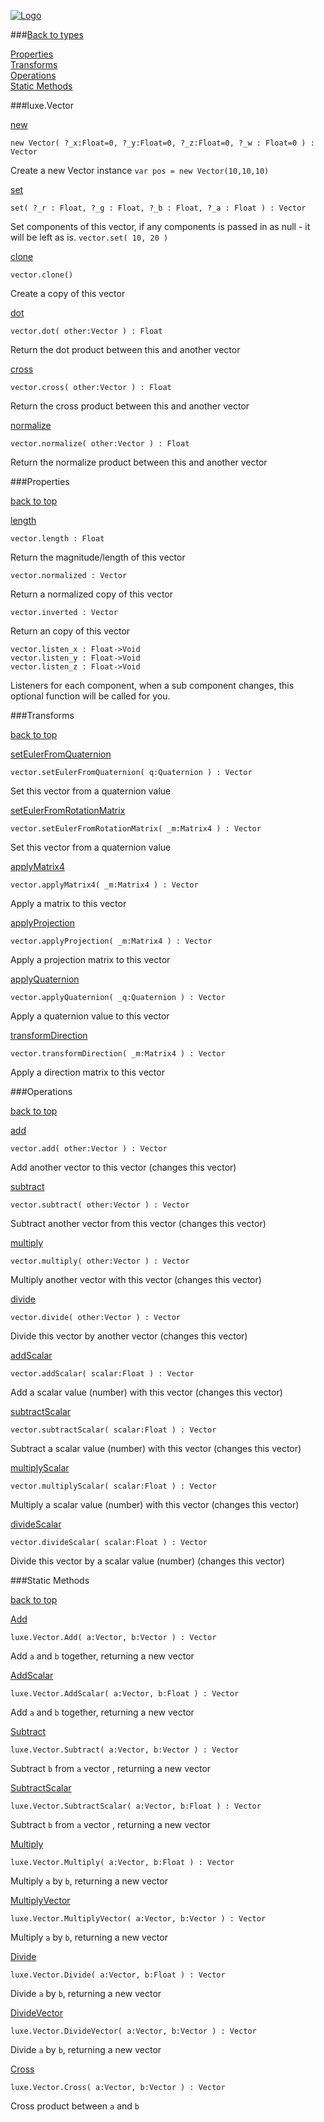 
[![Logo](http://luxeengine.com/images/logo.png)](index.html)

###[Back to types](types.html)

[Properties](#Properties)   
[Transforms](#Transforms)   
[Operations](#Operations)   
[Static Methods](#StaticMethods)   

###luxe.Vector

<a name="new" href="#new">new</a>

	new Vector( ?_x:Float=0, ?_y:Float=0, ?_z:Float=0, ?_w : Float=0 ) : Vector   
<span class="small_desc_flat"> Create a new Vector instance </span> `var pos = new Vector(10,10,10)`     


<a name="set" href="#set">set</a>

	set( ?_r : Float, ?_g : Float, ?_b : Float, ?_a : Float ) : Vector
<span class="small_desc_flat"> Set components of this vector, if any components is passed in as null - it will be left as is. </span> `vector.set( 10, 20 )`   

	

<a name="clone" href="#clone">clone</a>

	vector.clone() 
<span class="small_desc_flat"> Create a copy of this vector </span>      


<a name="dot" href="#dot">dot</a>

	vector.dot( other:Vector ) : Float 
<span class="small_desc_flat"> Return the dot product between this and another vector </span>      

<a name="cross" href="#cross">cross</a>

	vector.cross( other:Vector ) : Float 
<span class="small_desc_flat"> Return the cross product between this and another vector </span>     

<a name="normalize" href="#normalize">normalize</a>

	vector.normalize( other:Vector ) : Float 
<span class="small_desc_flat"> Return the normalize product between this and another vector </span>      

<a name="Properties" ></a>

###Properties

<a class="toplink" href="#top">back to top</a>

<a name="length" href="#length">length</a>

	vector.length : Float
<span class="small_desc_flat"> Return the magnitude/length of this vector </span> 

	vector.normalized : Vector
<span class="small_desc_flat"> Return a normalized copy of this vector </span> 

	vector.inverted : Vector
<span class="small_desc_flat"> Return an copy of this vector </span> 

	vector.listen_x : Float->Void
	vector.listen_y : Float->Void
	vector.listen_z : Float->Void
<span class="small_desc_flat"> Listeners for each component, when a sub component changes, this optional function will be called for you. </span> 

<a name="Transforms" ></a>

###Transforms

<a class="toplink" href="#top">back to top</a>

<a name="setEulerFromQuaternion" href="#setEulerFromQuaternion">setEulerFromQuaternion</a>

	vector.setEulerFromQuaternion( q:Quaternion ) : Vector
<span class="small_desc_flat"> Set this vector from a quaternion value </span> 

<a name="setEulerFromRotationMatrix" href="#setEulerFromRotationMatrix">setEulerFromRotationMatrix</a>

	vector.setEulerFromRotationMatrix( _m:Matrix4 ) : Vector
<span class="small_desc_flat"> Set this vector from a quaternion value </span>      

<a name="applyMatrix4" href="#applyMatrix4">applyMatrix4</a>

	vector.applyMatrix4( _m:Matrix4 ) : Vector
<span class="small_desc_flat"> Apply a matrix to this vector </span>      

<a name="applyProjection" href="#applyProjection">applyProjection</a>

	vector.applyProjection( _m:Matrix4 ) : Vector
<span class="small_desc_flat"> Apply a projection matrix to this vector </span>      

<a name="applyQuaternion" href="#applyQuaternion">applyQuaternion</a>

	vector.applyQuaternion( _q:Quaternion ) : Vector
<span class="small_desc_flat"> Apply a quaternion value to this vector </span>      

<a name="transformDirection" href="#transformDirection">transformDirection</a>

	vector.transformDirection( _m:Matrix4 ) : Vector
<span class="small_desc_flat"> Apply a direction matrix to this vector </span>      

<a name="Operations" ></a>

###Operations

<a class="toplink" href="#top">back to top</a>

<a name="add" href="#add">add</a>

	vector.add( other:Vector ) : Vector 
<span class="small_desc_flat"> Add another vector to this vector (changes this vector) </span>      

<a name="subtract" href="#subtract">subtract</a>

	vector.subtract( other:Vector ) : Vector 
<span class="small_desc_flat"> Subtract another vector from this vector (changes this vector) </span>      


<a name="multiply" href="#multiply">multiply</a>

	vector.multiply( other:Vector ) : Vector 
<span class="small_desc_flat"> Multiply another vector with this vector (changes this vector) </span>      

<a name="divide" href="#divide">divide</a>

	vector.divide( other:Vector ) : Vector 
<span class="small_desc_flat"> Divide this vector by another vector (changes this vector) </span>      


<a name="addScalar" href="#addScalar">addScalar</a>

	vector.addScalar( scalar:Float ) : Vector 
<span class="small_desc_flat"> Add a scalar value (number) with this vector (changes this vector) </span>  


<a name="subtractScalar" href="#subtractScalar">subtractScalar</a>

	vector.subtractScalar( scalar:Float ) : Vector 
<span class="small_desc_flat"> Subtract a scalar value (number) with this vector (changes this vector) </span>      


<a name="multiplyScalar" href="#multiplyScalar">multiplyScalar</a>

	vector.multiplyScalar( scalar:Float ) : Vector 
<span class="small_desc_flat"> Multiply a scalar value (number) with this vector (changes this vector) </span>      


<a name="divideScalar" href="#divideScalar">divideScalar</a>

	vector.divideScalar( scalar:Float ) : Vector 
<span class="small_desc_flat"> Divide this vector by a scalar value (number) (changes this vector) </span>      

<a name="StaticMethods" ></a>

###Static Methods

<a class="toplink" href="#">back to top</a>

<a name="Add" href="#Add">Add</a>

	luxe.Vector.Add( a:Vector, b:Vector ) : Vector 
<span class="small_desc_flat"> Add `a` and `b` together, returning a new vector </span>      

<a name="AddScale" href="#AddScalar">AddScalar</a>

	luxe.Vector.AddScalar( a:Vector, b:Float ) : Vector 
<span class="small_desc_flat"> Add `a` and `b` together, returning a new vector </span>      

<a name="Subtract" href="#Subtract">Subtract</a>

	luxe.Vector.Subtract( a:Vector, b:Vector ) : Vector 
<span class="small_desc_flat"> Subtract `b` from `a` vector , returning a new vector </span>  

<a name="SubtractScalar" href="#SubtractScalar">SubtractScalar</a>

	luxe.Vector.SubtractScalar( a:Vector, b:Float ) : Vector 
<span class="small_desc_flat"> Subtract `b` from `a` vector , returning a new vector </span>      

<a name="Multiply" href="#Multiply">Multiply</a>

	luxe.Vector.Multiply( a:Vector, b:Float ) : Vector 
<span class="small_desc_flat"> Multiply `a` by `b`, returning a new vector </span>      

<a name="MultiplyVector" href="#MultiplyVector">MultiplyVector</a>

	luxe.Vector.MultiplyVector( a:Vector, b:Vector ) : Vector 
<span class="small_desc_flat"> Multiply `a` by `b`, returning a new vector </span>      

<a name="Divide" href="#Divide">Divide</a>

	luxe.Vector.Divide( a:Vector, b:Float ) : Vector 
<span class="small_desc_flat"> Divide `a` by `b`, returning a new vector </span>      

<a name="DivideVector" href="#DivideVector">DivideVector</a>

	luxe.Vector.DivideVector( a:Vector, b:Vector ) : Vector 
<span class="small_desc_flat"> Divide `a` by `b`, returning a new vector </span>      

<a name="Cross" href="#Cross">Cross</a>

	luxe.Vector.Cross( a:Vector, b:Vector ) : Vector 
<span class="small_desc_flat"> Cross product between `a` and `b`</span>      



